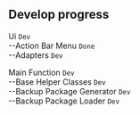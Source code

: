 Develop progress
----
Ui `Dev`  
--Action Bar Menu `Done`  
--Adapters `Dev`  

Main Function `Dev`  
--Base Helper Classes `Dev`  
--Backup Package Generator `Dev`  
--Backup Package Loader `Dev`  
